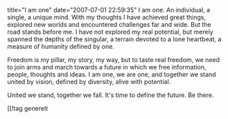 title="I am one"
date="2007-07-01 22:59:35"
I am one. An individual, a single, a unique mind. With my thoughts I have achieved great things, explored new worlds and encountered challenges far and wide. But the road stands before me. I have not explored my real potential, but merely spanned the depths of the singular, a terrain devoted to a lone heartbeat, a measure of humanity defined by one.

Freedom is my pillar, my story, my way, but to taste real freedom, we need to join arms and march towards a future in which we free information, people, thoughts and ideas. I am one, we are one, and together we stand united by vision, defined by diversity, alive with potential.

United we stand, together we fall. It's time to define the future. Be there.

[[!tag  generelt
